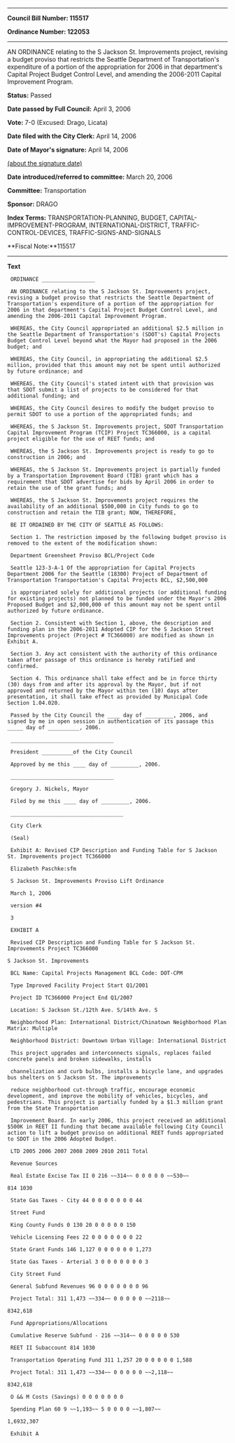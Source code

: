 

********

**Council Bill Number: 115517**
   
**Ordinance Number: 122053**
********

 AN ORDINANCE relating to the S Jackson St. Improvements project, revising a budget proviso that restricts the Seattle Department of Transportation's expenditure of a portion of the appropriation for 2006 in that department's Capital Project Budget Control Level, and amending the 2006-2011 Capital Improvement Program.

**Status:** Passed
   
**Date passed by Full Council:** April 3, 2006
   
**Vote:** 7-0 (Excused: Drago, Licata)
   
**Date filed with the City Clerk:** April 14, 2006
   
**Date of Mayor's signature:** April 14, 2006
   
[(about the signature date)](/~public/approvaldate.htm)
   
   
   
**Date introduced/referred to committee:** March 20, 2006
   
**Committee:** Transportation
   
**Sponsor:** DRAGO
   
   
**Index Terms:** TRANSPORTATION-PLANNING, BUDGET, CAPITAL-IMPROVEMENT-PROGRAM, INTERNATIONAL-DISTRICT, TRAFFIC-CONTROL-DEVICES, TRAFFIC-SIGNS-AND-SIGNALS

**Fiscal Note:**115517

********

**Text**
   
```
 ORDINANCE _________________

 AN ORDINANCE relating to the S Jackson St. Improvements project, revising a budget proviso that restricts the Seattle Department of Transportation's expenditure of a portion of the appropriation for 2006 in that department's Capital Project Budget Control Level, and amending the 2006-2011 Capital Improvement Program.

 WHEREAS, the City Council appropriated an additional $2.5 million in the Seattle Department of Transportation's (SDOT's) Capital Projects Budget Control Level beyond what the Mayor had proposed in the 2006 budget; and

 WHEREAS, the City Council, in appropriating the additional $2.5 million, provided that this amount may not be spent until authorized by future ordinance; and

 WHEREAS, the City Council's stated intent with that provision was that SDOT submit a list of projects to be considered for that additional funding; and

 WHEREAS, the City Council desires to modify the budget proviso to permit SDOT to use a portion of the appropriated funds; and

 WHEREAS, the S Jackson St. Improvements project, SDOT Transportation Capital Improvement Program (TCIP) Project TC366000, is a capital project eligible for the use of REET funds; and

 WHEREAS, the S Jackson St. Improvements project is ready to go to construction in 2006; and

 WHEREAS, the S Jackson St. Improvements project is partially funded by a Transportation Improvement Board (TIB) grant which has a requirement that SDOT advertise for bids by April 2006 in order to retain the use of the grant funds; and

 WHEREAS, the S Jackson St. Improvements project requires the availability of an additional $500,000 in City funds to go to construction and retain the TIB grant; NOW, THEREFORE,

 BE IT ORDAINED BY THE CITY OF SEATTLE AS FOLLOWS:

 Section 1. The restriction imposed by the following budget proviso is removed to the extent of the modification shown:

 Department Greensheet Proviso BCL/Project Code

 Seattle 123-3-A-1 Of the appropriation for Capital Projects Department 2006 for the Seattle (18300) Project of Department of Transportation Transportation's Capital Projects BCL, $2,500,000

 is appropriated solely for additional projects (or additional funding for existing projects) not planned to be funded under the Mayor's 2006 Proposed Budget and $2,000,000 of this amount may not be spent until authorized by future ordinance.

 Section 2. Consistent with Section 1, above, the description and funding plan in the 2006-2011 Adopted CIP for the S Jackson Street Improvements project (Project # TC366000) are modified as shown in Exhibit A.

 Section 3. Any act consistent with the authority of this ordinance taken after passage of this ordinance is hereby ratified and confirmed.

 Section 4. This ordinance shall take effect and be in force thirty (30) days from and after its approval by the Mayor, but if not approved and returned by the Mayor within ten (10) days after presentation, it shall take effect as provided by Municipal Code Section 1.04.020.

 Passed by the City Council the ____ day of _________, 2006, and signed by me in open session in authentication of its passage this _____ day of __________, 2006.

 _________________________________

 President __________of the City Council

 Approved by me this ____ day of _________, 2006.

 _________________________________

 Gregory J. Nickels, Mayor

 Filed by me this ____ day of _________, 2006.

 ____________________________________

 City Clerk

 (Seal)

 Exhibit A: Revised CIP Description and Funding Table for S Jackson St. Improvements project TC366000

 Elizabeth Paschke:sfm

 S Jackson St. Improvements Proviso Lift Ordinance

 March 1, 2006

 version #4

 3

 EXHIBIT A

 Revised CIP Description and Funding Table for S Jackson St. Improvements Project TC366000

S Jackson St. Improvements

 BCL Name: Capital Projects Management BCL Code: DOT-CPM

 Type Improved Facility Project Start Q1/2001

 Project ID TC366000 Project End Q1/2007

 Location: S Jackson St./12th Ave. S/14th Ave. S

 Neighborhood Plan: International District/Chinatown Neighborhood Plan Matrix: Multiple

 Neighborhood District: Downtown Urban Village: International District

 This project upgrades and interconnects signals, replaces failed concrete panels and broken sidewalks, installs

 channelization and curb bulbs, installs a bicycle lane, and upgrades bus shelters on S Jackson St. The improvements

 reduce neighborhood cut-through traffic, encourage economic development, and improve the mobility of vehicles, bicycles, and pedestrians. This project is partially funded by a $1.3 million grant from the State Transportation

 Improvement Board. In early 2006, this project received an additional $500K in REET II funding that became available following City Council action to lift a budget proviso on additional REET funds appropriated to SDOT in the 2006 Adopted Budget.

 LTD 2005 2006 2007 2008 2009 2010 2011 Total

 Revenue Sources

 Real Estate Excise Tax II 0 216 ~~314~~ 0 0 0 0 0 ~~530~~

814 1030

 State Gas Taxes - City 44 0 0 0 0 0 0 0 44

 Street Fund

 King County Funds 0 130 20 0 0 0 0 0 150

 Vehicle Licensing Fees 22 0 0 0 0 0 0 0 22

 State Grant Funds 146 1,127 0 0 0 0 0 0 1,273

 State Gas Taxes - Arterial 3 0 0 0 0 0 0 0 3

 City Street Fund

 General Subfund Revenues 96 0 0 0 0 0 0 0 96

 Project Total: 311 1,473 ~~334~~ 0 0 0 0 0 ~~2118~~

8342,618

 Fund Appropriations/Allocations

 Cumulative Reserve Subfund - 216 ~~314~~ 0 0 0 0 0 530

 REET II Subaccount 814 1030

 Transportation Operating Fund 311 1,257 20 0 0 0 0 0 1,588

 Project Total: 311 1,473 ~~334~~ 0 0 0 0 0 ~~2,118~~

8342,618

 O && M Costs (Savings) 0 0 0 0 0 0 0

 Spending Plan 60 9 ~~1,193~~ 5 0 0 0 0 ~~1,807~~

1,6932,307

 Exhibit A

```
